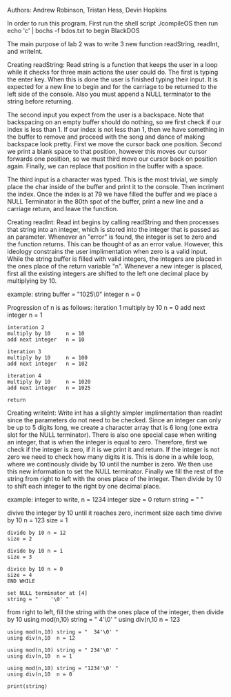 Authors: Andrew Robinson, Tristan Hess, Devin Hopkins

In order to run this program. First run the shell script
./compileOS
then run
echo 'c' | bochs -f bdos.txt
to begin BlackDOS

The main purpose of lab 2 was to write 3 new function readString,
readInt, and writeInt.

Creating readString:
Read string is a function that keeps the user in a loop while it checks for three main actions the user could do. The first is typing the enter key. When this is done the user is finished typing their input. It is expected for a new line to begin and for the carriage to be returned to the left side of the console. Also you must append a NULL terminator to the string before returning. 

The second input you expect from the user is a backspace. Note that backspacing on an empty buffer should do nothing, so we first check if our index is less than 1. If our index is not less than 1, then we have something in the buffer to remove and proceed with the song and dance of making backspace look pretty. First we move the cursor back one position. Second we print a blank space to that position, however this moves our cursor forwards one position, so we must third move our cursor back on position again. Finally, we can replace that position in the buffer with a space. 

The third input is a character was typed. This is the most trivial, we simply place the char inside of the buffer and print it to the console. Then incriment the index. Once the index is at 79 we have filled the buffer and we place a NULL Terminator in the 80th spot of the buffer, print a new line and a carriage return, and leave the function.

Creating readInt:
Read int begins by calling readString and then processes that string into an integer, which is stored into the integer that is passed as an parameter. Whenever an "error" is found, the integer is set to zero and the function returns. This can be thought of as an error value. However, this ideology constrains the user implimentation when zero is a valid input. While the string buffer is filled with valid integers, the integers are placed in the ones place of the return variable "n". Whenever a new integer is placed, first all the existing integers are shifted to the left one decimal place by multiplying by 10.

example:
string buffer = "1025\0"
integer n = 0

Progression of n is as follows:
	iteration 1
	multiply by 10     n = 0
	add next integer   n = 1

	interation 2
	multiply by 10     n = 10
	add next integer   n = 10

	iteration 3
	multiply by 10     n = 100
	add next integer   n = 102

	iteration 4
	multiply by 10     n = 1020
	add next integer   n = 1025

	return

Creating writeInt:
Write int has a slightly simpler implimentation than readInt since the parameters do not need to be checked. Since an integer can only be up to 5 digits long, we create a character array that is 6 long (one extra slot for the NULL terminator). There is also one special case when writing an integer, that is when the integer is equal to zero. Therefore, first we check if the integer is zero, if it is we print it and return. If the integer is not zero we need to check how many digits it is. This is done in a while loop, where we continously divide by 10 until the number is zero. We then use this new information to set the NULL terminator. Finally we fill the rest of the string from right to left with the ones place of the integer. Then divide by 10 to shift each integer to the right by one decimal place.

example:
 integer to write, n = 1234
 integer size = 0
 return string = "      "

 divive the integer by 10 until it reaches zero, incriment size each time
 	divive by 10 n = 123
 	size = 1

 	divide by 10 n = 12
 	size = 2

 	divide by 10 n = 1
 	size = 3

 	divice by 10 n = 0
 	size = 4 
 	END WHILE

 	set NULL terminator at [4]
 	string = "    '\0' "

 from right to left, fill the string with the ones place of the integer, then divide by 10
 	using mod(n,10) string = "   4'\0' "
 	using div(n,10  n = 123

 	using mod(n,10) string = "  34'\0' "
 	using div(n,10  n = 12
 	
 	using mod(n,10) string = " 234'\0' "
 	using div(n,10  n = 1
 	
 	using mod(n,10) string = "1234'\0' "
 	using div(n,10  n = 0
 	
 	print(string)